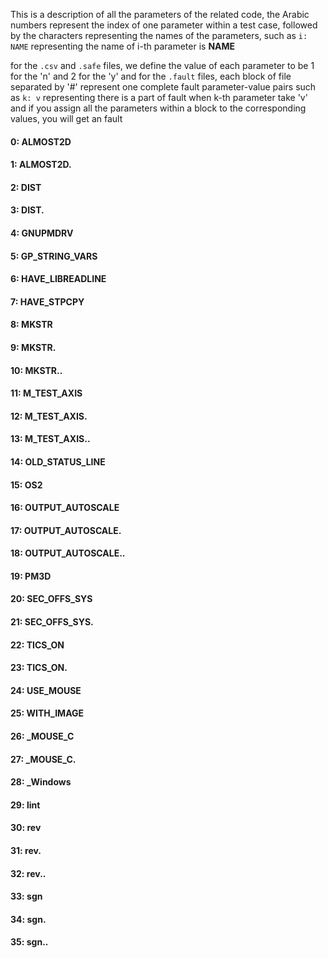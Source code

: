 This is a description of all the parameters of the related code,
the Arabic numbers represent the index of one parameter within a test case,
followed by the characters representing the names of the parameters,
such as `i: NAME` representing the name of i-th parameter is **NAME** 


for the `.csv` and `.safe` files, we define the value of each parameter to be 1 for the 'n' and 2 for the 'y'
and for the `.fault` files, each block of file separated by '#' represent one complete fault parameter-value pairs
such as `k: v` representing there is a part of fault when k-th parameter take 'v'
and if you assign all the parameters within a block to the corresponding values, you will get an fault


#### 0: ALMOST2D 
#### 1: ALMOST2D. 
#### 2: DIST 
#### 3: DIST. 
#### 4: GNUPMDRV 
#### 5: GP_STRING_VARS 
#### 6: HAVE_LIBREADLINE 
#### 7: HAVE_STPCPY 
#### 8: MKSTR 
#### 9: MKSTR. 
#### 10: MKSTR.. 
#### 11: M_TEST_AXIS 
#### 12: M_TEST_AXIS. 
#### 13: M_TEST_AXIS.. 
#### 14: OLD_STATUS_LINE 
#### 15: OS2 
#### 16: OUTPUT_AUTOSCALE 
#### 17: OUTPUT_AUTOSCALE. 
#### 18: OUTPUT_AUTOSCALE.. 
#### 19: PM3D 
#### 20: SEC_OFFS_SYS 
#### 21: SEC_OFFS_SYS. 
#### 22: TICS_ON 
#### 23: TICS_ON. 
#### 24: USE_MOUSE 
#### 25: WITH_IMAGE 
#### 26: _MOUSE_C 
#### 27: _MOUSE_C. 
#### 28: _Windows 
#### 29: lint 
#### 30: rev 
#### 31: rev. 
#### 32: rev.. 
#### 33: sgn 
#### 34: sgn. 
#### 35: sgn.. 
